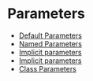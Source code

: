 Parameters
==========
    
- [Default Parameters](default.md)
- [Named Parameters](named.md)
- [Implicit parameters](implicits.md)
- [Implicit parameters](implicits.md)
- [Class Parameters](class.md)
